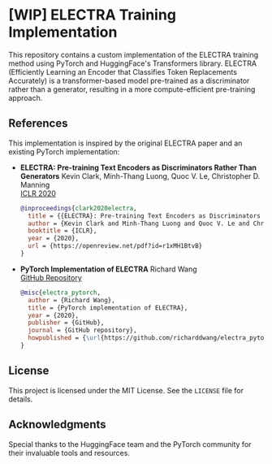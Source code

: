 # [WIP] ELECTRA Training Implementation

This repository contains a custom implementation of the ELECTRA training method using PyTorch and HuggingFace's Transformers library. ELECTRA (Efficiently Learning an Encoder that Classifies Token Replacements Accurately) is a transformer-based model pre-trained as a discriminator rather than a generator, resulting in a more compute-efficient pre-training approach.


## References

This implementation is inspired by the original ELECTRA paper and an existing PyTorch implementation:

- **ELECTRA: Pre-training Text Encoders as Discriminators Rather Than Generators**
  Kevin Clark, Minh-Thang Luong, Quoc V. Le, Christopher D. Manning  
  [ICLR 2020](https://openreview.net/pdf?id=r1xMH1BtvB)  
  ```bibtex
  @inproceedings{clark2020electra,
    title = {{ELECTRA}: Pre-training Text Encoders as Discriminators Rather Than Generators},
    author = {Kevin Clark and Minh-Thang Luong and Quoc V. Le and Christopher D. Manning},
    booktitle = {ICLR},
    year = {2020},
    url = {https://openreview.net/pdf?id=r1xMH1BtvB}
  }
  ```

- **PyTorch Implementation of ELECTRA**
  Richard Wang  
  [GitHub Repository](https://github.com/richarddwang/electra_pytorch)  
  ```bibtex
  @misc{electra_pytorch,
    author = {Richard Wang},
    title = {PyTorch implementation of ELECTRA},
    year = {2020},
    publisher = {GitHub},
    journal = {GitHub repository},
    howpublished = {\url{https://github.com/richarddwang/electra_pytorch}}
  }
  ```

## License

This project is licensed under the MIT License. See the `LICENSE` file for details.

## Acknowledgments

Special thanks to the HuggingFace team and the PyTorch community for their invaluable tools and resources.
